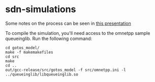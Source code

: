# sdn-simulations

Some notes on the process can be seen in [this presentation](https://docs.google.com/presentation/d/1ElT0QQqeX9JS7-AH0TakTibIBCBwGZOnlxhNdhSr6Jc/edit?usp=sharing)

To compile the simulation, you'll need access to the omnetpp sample queueinglib.
Run the following command:

```
cd gotos_model/
make -f makemakefiles
cd src
make
cd ..
out/gcc-release/src/gotos_model -f src/omnetpp.ini -l ../queueinglib/libqueueinglib.so
```
